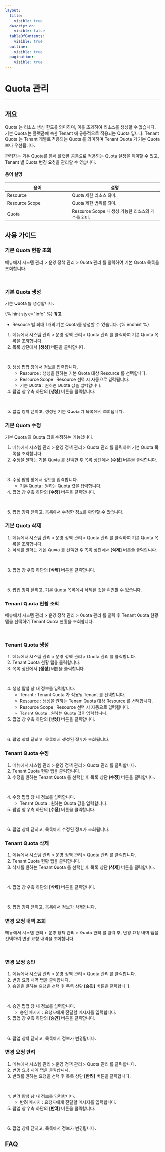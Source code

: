 ```yaml
---
layout:
  title:
    visible: true
  description:
    visible: false
  tableOfContents:
    visible: true
  outline:
    visible: true
  pagination:
    visible: true
---
```


# Quota 관리

***

## 개요

Quota 는 리소스 생성 한도를 의미하며, 이를 초과하여 리소스를 생성할 수 없습니다. 기본 Quota 는 플랫폼에 속한 Tenant 에 공통적으로 적용되는 Quota 입니다. Tenant Quota 는 Tenant 개별로 적용되는 Quota 를 의미하며 Tenant Quota 가 기본 Quota 보다 우선됩니다.

관리자는 기본 Quota를 통해 플랫폼 공통으로 적용되는 Quota 설정을 제어할 수 있고, Tenant 별 Quota 변경 요청을 관리할 수 있습니다.

#### 용어 설명

<table><thead><tr><th width="196.78411910669973">용어</th><th>설명</th></tr></thead><tbody><tr><td>Resource</td><td>Quota 제한 리소스 의미.</td></tr><tr><td>Resource Scope</td><td>Quota 제한 범위를 의미.</td></tr><tr><td>Quota</td><td> Resource Scope 내 생성 가능한 리소스의 개수를 의미.</td></tr></tbody></table>



## 사용 가이드

### 기본 Quota 현황 조회

메뉴에서 시스템 관리 > 운영 정책 관리 > Quota 관리 를 클릭하여 기본 Quota 목록을 조회합니다.

<figure><img src="../../.gitbook/assets/스크린샷 2024-01-31 오후 1.53.43.png" alt=""><figcaption></figcaption></figure>

### 기본 Quota 생성

기본 Quota 를 생성합니다.

{% hint style="info" %}
**참고**

* Resouce 별 최대 1개의 기본 Quota를 생성할 수 있습니다.
{% endhint %}

1. 메뉴에서 시스템 관리 > 운영 정책 관리 > Quota 관리 를 클릭하여 기본 Quota 목록을 조회합니다.
2. 목록 상단에서 **\[생성]** 버튼을 클릭합니다.

<figure><img src="../../.gitbook/assets/스크린샷 2024-01-31 오후 1.54.02.png" alt=""><figcaption></figcaption></figure>

3. 생성 팝업 창에서 정보를 입력합니다.
   * Resource : 생성을 원하는 기본 Quota 대상 Resource 를 선택합니다.
   * Resource Scope : Resource 선택 시 자동으로 입력됩니다.
   * 기본 Quota : 원하는 Quota 값을 입력합니다.
4. 팝업 창 우측 하단의 **\[생성]** 버튼을 클릭합니다.

<figure><img src="../../.gitbook/assets/스크린샷 2024-01-30 오후 5.47.24.png" alt=""><figcaption></figcaption></figure>

5. 팝업 창이 닫히고, 생성된 기본 Quota 가 목록에서 조회됩니다.

### 기본 Quota 수정

기본 Quota 의 Quota 값을 수정하는 기능입니다.

1. 메뉴에서 시스템 관리 > 운영 정책 관리 > Quota 관리 를 클릭하여 기본 Quota 목록을 조회합니다.
2. 수정을 원하는 기본 Quota 를 선택한 후 목록 상단에서 **\[수정]** 버튼을 클릭합니다.

<figure><img src="../../.gitbook/assets/스크린샷 2024-01-31 오후 1.54.23.png" alt=""><figcaption></figcaption></figure>

3. 수정 팝업 창에서 정보를 입력합니다.
   * 기본 Quota : 원하는 Quota 값을 입력합니다.
4. 팝업 창 우측 하단의 **\[수정]** 버튼을 클릭합니다.

<figure><img src="../../.gitbook/assets/스크린샷 2024-01-30 오후 5.53.19.png" alt=""><figcaption></figcaption></figure>

5. 팝업 창이 닫히고, 목록에서 수정한 정보를 확인할 수 있습니다.

### 기본 Quota 삭제

1. 메뉴에서 시스템 관리 > 운영 정책 관리 > Quota 관리 를 클릭하여 기본 Quota 목록을 조회합니다.
2. 삭제를 원하는 기본 Quota 를 선택한 후 목록 상단에서 **\[삭제]** 버튼을 클릭합니다.

<figure><img src="../../.gitbook/assets/스크린샷 2024-01-31 오후 1.54.40.png" alt=""><figcaption></figcaption></figure>

3. 팝업 창 우측 하단의 **\[삭제]** 버튼을 클릭합니다.

<figure><img src="../../.gitbook/assets/스크린샷 2024-01-30 오후 5.57.49.png" alt=""><figcaption></figcaption></figure>

5. 팝업 창이 닫히고, 기본 Quota 목록에서 삭제된 것을 확인할 수 있습니다.

### Tenant Quota 현황 조회

메뉴에서 시스템 관리 > 운영 정책 관리 > Quota 관리 를 클릭 후 Tenant Quota 현황 탭을 선택하여 Tenant Quota 현황을 조회합니다.

<figure><img src="../../.gitbook/assets/스크린샷 2024-01-31 오후 1.55.39.png" alt=""><figcaption></figcaption></figure>

### Tenant Quota 생성

1. 메뉴에서 시스템 관리 > 운영 정책 관리 > Quota 관리 를 클릭합니다.
2. Tenant Quota 현황 탭을 클릭합니다.
3. 목록 상단에서 **\[생성]** 버튼을 클릭합니다.

<figure><img src="../../.gitbook/assets/스크린샷 2024-01-31 오후 1.55.52.png" alt=""><figcaption></figcaption></figure>

4. 생성 팝업 창 내 정보를 입력합니다.
   * Tenant : Tenant Quota 가 적용될 Tenant 를 선택합니다.
   * Resource : 생성을 원하는 Tenant Quota 대상 Resource 를 선택합니다.
   * Resource Scope : Resource 선택 시 자동으로 입력됩니다.
   * Tenant Quota : 원하는 Quota 값을 입력합니다.
5. 팝업 창 우측 하단의 **\[생성]** 버튼을 클릭합니다.

<figure><img src="../../.gitbook/assets/스크린샷 2024-01-31 오후 1.56.17.png" alt=""><figcaption></figcaption></figure>

6. 팝업 창이 닫히고, 목록에서 생성된 정보가 조회됩니다.

### Tenant Quota 수정

1. 메뉴에서 시스템 관리 > 운영 정책 관리 > Quota 관리 를 클릭합니다.
2. Tenant Quota 현황 탭을 클릭합니다.
3. 수정을 원하는 Tenant Quota 를 선택한 후 목록 상단 **\[수정]** 버튼을 클릭합니다.

<figure><img src="../../.gitbook/assets/스크린샷 2024-01-31 오후 1.56.30.png" alt=""><figcaption></figcaption></figure>

4. 수정 팝업 창 내 정보를 입력합니다.
   * Tenant Quota : 원하는 Quota 값을 입력합니다.
5. 팝업 창 우측 하단의 **\[수정]** 버튼을 클릭합니다.

<figure><img src="../../.gitbook/assets/스크린샷 2024-01-31 오후 1.56.42.png" alt=""><figcaption></figcaption></figure>

6. 팝업 창이 닫히고, 목록에서 수정된 정보가 조회됩니다.

### Tenant Quota 삭제

1. 메뉴에서 시스템 관리 > 운영 정책 관리 > Quota 관리 를 클릭합니다.
2. Tenant Quota 현황 탭을 클릭합니다.
3. 삭제를 원하는 Tenant Quota 를 선택한 후 목록 상단 **\[삭제]** 버튼을 클릭합니다.

<figure><img src="../../.gitbook/assets/스크린샷 2024-01-31 오후 1.56.56.png" alt=""><figcaption></figcaption></figure>

4. 팝업 창 우측 하단의 **\[삭제]** 버튼을 클릭합니다.

<figure><img src="broken-reference" alt=""><figcaption></figcaption></figure>

5. 팝업 창이 닫히고, 목록에서 정보가 삭제됩니다.

### 변경 요청 내역 조회

메뉴에서 시스템 관리 > 운영 정책 관리 > Quota 관리 를 클릭 후, 변경 요청 내역 탭을 선택하여 변경 요청 내역을 조회합니다.

<figure><img src="../../.gitbook/assets/스크린샷 2024-01-31 오후 2.13.44.png" alt=""><figcaption></figcaption></figure>

### 변경 요청 승인

1. 메뉴에서 시스템 관리 > 운영 정책 관리 > Quota 관리 를 클릭합니다.
2. 변경 요청 내역 탭을 클릭합니다.
3. 승인을 원하는 요청을 선택 후 목록 상단 **\[승인]** 버튼을 클릭합니다.

<figure><img src="../../.gitbook/assets/스크린샷 2024-01-31 오후 1.59.46.png" alt=""><figcaption></figcaption></figure>

4. 승인 팝업 창 내 정보를 입력합니다.
   * 승인 메시지 : 요청자에게 전달할 메시지를 입력합니다.
5. 팝업 창 우측 하단의 **\[승인]** 버튼을 클릭합니다.

<figure><img src="../../.gitbook/assets/스크린샷 2024-01-31 오후 1.59.59.png" alt=""><figcaption></figcaption></figure>

6. 팝업 창이 닫히고, 목록에서 정보가 변경됩니다.

### 변경 요청 반려

1. 메뉴에서 시스템 관리 > 운영 정책 관리 > Quota 관리 를 클릭합니다.
2. 변경 요청 내역 탭을 클릭합니다.
3. 반려를 원하는 요청을 선택 후 목록 상단 **\[반려]** 버튼을 클릭합니다.

<figure><img src="../../.gitbook/assets/스크린샷 2024-01-31 오후 2.00.16.png" alt=""><figcaption></figcaption></figure>

4. 반려 팝업 창 내 정보를 입력합니다.
   * 반려 메시지 : 요청자에게 전달할 메시지를 입력합니다.
5. 팝업 창 우측 하단의 **\[반려]** 버튼을 클릭합니다.

<figure><img src="../../.gitbook/assets/스크린샷 2024-01-31 오후 2.00.29.png" alt=""><figcaption></figcaption></figure>

6. 팝업 창이 닫히고, 목록에서 정보가 변경됩니다.

## FAQ

